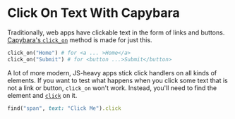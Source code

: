 # Click On Text With Capybara

Traditionally, web apps have clickable text in the form of links and buttons.
[Capybara's
`click_on`](https://www.rubydoc.info/github/jnicklas/capybara/Capybara/Node/Actions#click_link_or_button-instance_method)
method is made for just this.

```ruby
click_on("Home") # for <a ... >Home</a>
click_on("Submit") # for <button ...>Submit</button>
```

A lot of more modern, JS-heavy apps stick click handlers on all kinds of
elements. If you want to test what happens when you click some text that is not
a link or button, `click_on` won't work. Instead, you'll need to find the
element and
[`click`](https://rubydoc.info/github/jnicklas/capybara/master/Capybara/Node/Element#click-instance_method)
on it.

```ruby
find("span", text: "Click Me").click
```
